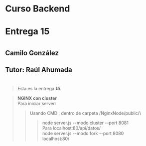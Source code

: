 # **Curso Backend**
# Entrega 15
#
## Camilo González
## Tutor: Raúl Ahumada
#

>Esta es la entrega ***15***.

>**NGINX con cluster**\
>Para iniciar server:
>>Usando CMD , dentro de carpeta /NginxNode/public/\
>>>node server.js --modo cluster --port 8081\
>Para localhost:80/api/datos/\
>node server.js --modo fork --port 8080\
>localhost:80/